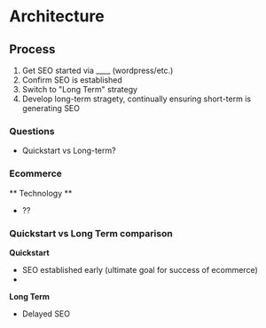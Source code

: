 # Architecture

## Process 
1. Get SEO started via ____ (wordpress/etc.)
2. Confirm SEO is established
3. Switch to "Long Term" strategy
4. Develop long-term stragety, continually ensuring short-term is generating SEO

### Questions
- Quickstart vs Long-term?

### Ecommerce
** Technology **  
- ??

### Quickstart vs Long Term comparison
**Quickstart**  
- SEO established early (ultimate goal for success of ecommerce)
- 

**Long Term**  
- Delayed SEO
